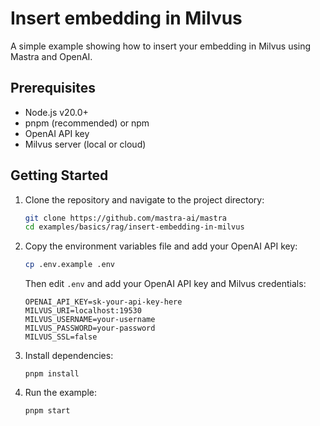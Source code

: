 # Insert embedding in Milvus

A simple example showing how to insert your embedding in Milvus using Mastra and OpenAI.

## Prerequisites

- Node.js v20.0+
- pnpm (recommended) or npm
- OpenAI API key
- Milvus server (local or cloud)

## Getting Started

1. Clone the repository and navigate to the project directory:

   ```bash
   git clone https://github.com/mastra-ai/mastra
   cd examples/basics/rag/insert-embedding-in-milvus
   ```

2. Copy the environment variables file and add your OpenAI API key:

   ```bash
   cp .env.example .env
   ```

   Then edit `.env` and add your OpenAI API key and Milvus credentials:

   ```env
   OPENAI_API_KEY=sk-your-api-key-here
   MILVUS_URI=localhost:19530
   MILVUS_USERNAME=your-username
   MILVUS_PASSWORD=your-password
   MILVUS_SSL=false
   ```

3. Install dependencies:

   ```
   pnpm install
   ```

4. Run the example:

   ```bash
   pnpm start
   ```
